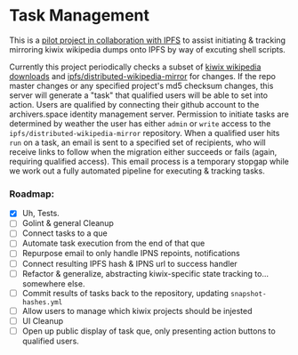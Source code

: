 # Task Management

This is a [pilot project in collaboration with IPFS](https://github.com/ipfs/distributed-wikipedia-mirror/issues/8) to assist initiating & tracking mirroring kiwix wikipedia dumps onto IPFS by way of excuting shell scripts.

Currently this project periodically checks a subset of [kiwix wikipedia downloads](http://wiki.kiwix.org/wiki/Content_in_all_languages) and [ipfs/distributed-wikipedia-mirror](https://github.com/ipfs/distributed-wikipedia-mirror) for changes. If the repo master changes or any specified project's md5 checksum changes, this server will generate a "task" that qualified users will be able to set into action. Users are qualified by connecting their github account to the archivers.space identity management server. Permission to initiate tasks are determined by weather the user has either `admin` or `write` access to the `ipfs/distributed-wikipedia-mirror` repository. When a qualified user hits `run` on a task, an email is sent to a specified set of recipients, who will receive links to follow when the migration either succeeds or fails (again, requiring qualified access). This email process is a temporary stopgap while we work out a fully automated pipeline for executing & tracking tasks.

### Roadmap:
* [x] Uh, Tests.
* [ ] Golint & general Cleanup
* [ ] Connect tasks to a que
* [ ] Automate task execution from the end of that que
* [ ] Repurpose email to only handle IPNS repoints, notifications
* [ ] Connect resulting IPFS hash & IPNS url to success handler
* [ ] Refactor & generalize, abstracting kiwix-specific state tracking to... somewhere else.
* [ ] Commit results of tasks back to the repository, updating `snapshot-hashes.yml`
* [ ] Allow users to manage which kiwix projects should be injested
* [ ] UI Cleanup
* [ ] Open up public display of task que, only presenting action buttons to qualified users.